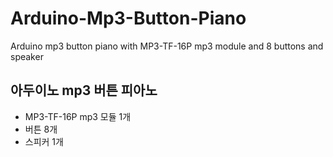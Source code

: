 # Arduino-Mp3-Button-Piano
Arduino mp3 button piano with MP3-TF-16P mp3 module and 8 buttons and speaker

## 아두이노 mp3 버튼 피아노
- MP3-TF-16P mp3 모듈 1개
- 버튼 8개
- 스피커 1개
